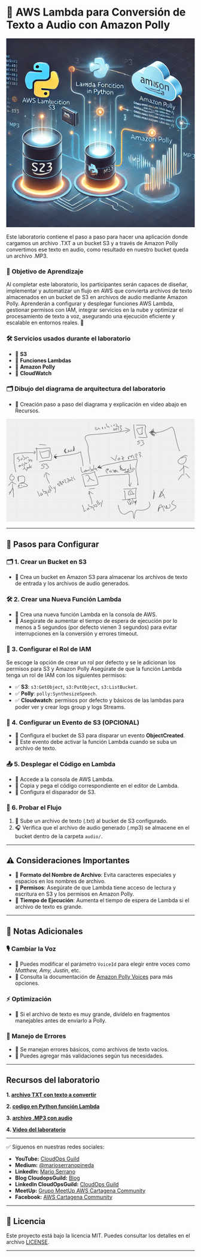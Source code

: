 # 🚀 AWS Lambda para Conversión de Texto a Audio con Amazon Polly

![ConvertirconPolly](imagenes/function_processing_text_file.png)

Este laboratorio contiene el paso a paso para hacer una aplicación donde cargamos un archivo .TXT a un bucket S3 y a través de Amazon Polly convertimos ese texto en audio, como resultado en nuestro bucket queda un archivo .MP3. 

### 🎯 Objetivo de Aprendizaje

Al completar este laboratorio, los participantes serán capaces de diseñar, implementar y automatizar un flujo en AWS que convierta archivos de texto almacenados en un bucket de S3 en archivos de audio mediante Amazon Polly. Aprenderán a configurar y desplegar funciones AWS Lambda, gestionar permisos con IAM, integrar servicios en la nube y optimizar el procesamiento de texto a voz, asegurando una ejecución eficiente y escalable en entornos reales. 🚀

### 🛠️ Servicios usados durante el laboratorio

- 🔹 **S3**
- 🔹 **Funciones Lambdas**
- 🔹 **Amazon Polly**
- 🔹 **CloudWatch**

### 🗂️ Dibujo del diagrama de arquitectura del laboratorio
- 📍 Creación paso a paso del diagrama y explicación en video abajo en Recursos.

![diagrama](imagenes/dibujo_arquitectura_laboratorio.png)

---

## 📌 Pasos para Configurar

### 🗂️ 1. Crear un Bucket en S3
- 📍 Crea un bucket en Amazon S3 para almacenar los archivos de texto de entrada y los archivos de audio generados.

### 🛠️ 2. Crear una Nueva Función Lambda
- 📍 Crea una nueva función Lambda en la consola de AWS.
- 📍 Asegúrate de aumentar el tiempo de espera de ejecución por lo menos a 5 segundos (por defecto vienen 3 segundos) para evitar interrupciones en la conversión y errores timeout.

### 🔑 3. Configurar el Rol de IAM
Se escoge la opción de crear un rol por defecto y se le adicionan los permisos para S3 y Amazon Polly
Asegúrate de que la función Lambda tenga un rol de IAM con los siguientes permisos:
- ✅ **S3**: `s3:GetObject`, `s3:PutObject`, `s3:ListBucket`.
- ✅ **Polly**: `polly:SynthesizeSpeech`.
- ✅ **Cloudwatch**: permisos por defecto y básicos de las lambdas para poder ver y crear logs group y logs Streams.

### 📡 4. Configurar un Evento de S3 (OPCIONAL)
- 📍 Configura el bucket de S3 para disparar un evento **ObjectCreated**.
- 📍 Este evento debe activar la función Lambda cuando se suba un archivo de texto.

### 📤 5. Desplegar el Código en Lambda
- 📍 Accede a la consola de AWS Lambda.
- 📍 Copia y pega el código correspondiente en el editor de Lambda.
- 📍 Configura el disparador de S3.

### 🔄 6. Probar el Flujo
1. 📂 Sube un archivo de texto (.txt) al bucket de S3 configurado.
2. 🎧 Verifica que el archivo de audio generado (.mp3) se almacene en el bucket dentro de la carpeta `audio/`.

---

## ⚠️ Consideraciones Importantes
- 🔹 **Formato del Nombre de Archivo**: Evita caracteres especiales y espacios en los nombres de archivo.
- 🔹 **Permisos**: Asegúrate de que Lambda tiene acceso de lectura y escritura en S3 y los permisos en Amazon Polly.
- 🔹 **Tiempo de Ejecución**: Aumenta el tiempo de espera de Lambda si el archivo de texto es grande.

---

## 📌 Notas Adicionales

### 🎙️ Cambiar la Voz
- 🔹 Puedes modificar el parámetro `VoiceId` para elegir entre voces como *Matthew, Amy, Justin*, etc.
- 🔹 Consulta la documentación de [Amazon Polly Voices](https://docs.aws.amazon.com/polly/latest/dg/voicelist.html) para más opciones.

### ⚡ Optimización
- 🔹 Si el archivo de texto es muy grande, divídelo en fragmentos manejables antes de enviarlo a Polly.

### 🛑 Manejo de Errores
- 🔹 Se manejan errores básicos, como archivos de texto vacíos.
- 🔹 Puedes agregar más validaciones según tus necesidades.

---

## Recursos del laboratorio

**1. [archivo TXT con texto a convertir](recursos/descripcioncomunidad.txt)**

**2. [codigo en Python función Lambda](recursos/funcion_python.txt)**

**3. [archivo .MP3 con audio](recursos/descripcioncomunidad2.mp3)**

**4. [Video del laboratorio](https://youtu.be/j2zwFkNLQfI)**

---

✅ Síguenos en nuestras redes sociales:

- **YouTube:** [CloudOps Guild](https://www.youtube.com/@CloudOpsGuildCommunity)
- **Medium:** [@marioserranopineda](https://medium.com/@marioserranopineda)
- **LinkedIn:** [Mario Serrano](https://www.linkedin.com/in/mario-rodrigo-serrano-pineda/)
- **Blog CloudopsGuild:** [Blog](https://cloudopsguild.com/blog/)
- **LinkedIn CloudOpsGuild:** [CloudOps Guild](https://www.linkedin.com/company/cloudopsguild/)
- **MeetUp:** [Grupo MeetUp AWS Cartagena Community](https://www.meetup.com/es-ES/aws-colombia-cartagena/)
- **Facebook:** [AWS Cartagena Community](https://www.meetup.com/es-ES/aws-colombia-cartagena/)

---

## 📝 **Licencia**
Este proyecto está bajo la licencia MIT. Puedes consultar los detalles en el archivo [LICENSE](LICENSE).

---
